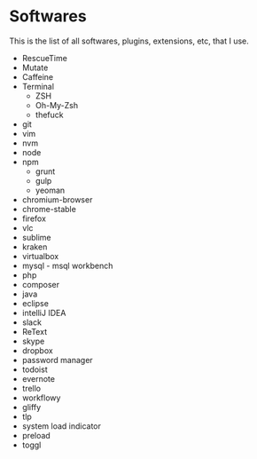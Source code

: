# Softwares

This is the list of all softwares, plugins, extensions, etc, that I use.

* RescueTime
* Mutate
* Caffeine
* Terminal
	* ZSH
	* Oh-My-Zsh
	* thefuck
* git
* vim
* nvm
* node
* npm
	* grunt
	* gulp
	* yeoman
* chromium-browser
* chrome-stable
* firefox
* vlc
* sublime
* kraken
* virtualbox
* mysql - msql workbench
* php
* composer
* java
* eclipse
* intelliJ IDEA
* slack
* ReText
* skype
* dropbox
* password manager
* todoist
* evernote
* trello
* workflowy
* gliffy
* tlp
* system load indicator
* preload
* toggl
